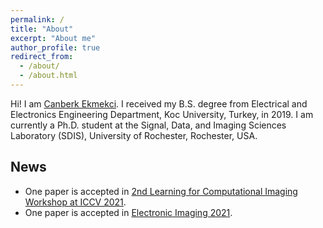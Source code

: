 ```yaml
---
permalink: /
title: "About"
excerpt: "About me"
author_profile: true
redirect_from: 
  - /about/
  - /about.html
---
```


Hi! I am [Canberk Ekmekci](http://ipa-reader.xyz/?text=d%CA%92anb%C9%9B%C9%BEk%CA%B0%20ek%CC%9Fmek%CC%9Fd%CA%92i). I received my B.S. degree from Electrical and Electronics Engineering Department, Koc University, Turkey, in 2019. I am currently a Ph.D. student at the Signal, Data, and Imaging Sciences Laboratory (SDIS), University of Rochester, Rochester, USA.


News
---
* One paper is accepted in [2nd Learning for Computational Imaging Workshop at ICCV 2021](https://sites.google.com/view/lci-iccv2021). 
* One paper is accepted in [Electronic Imaging 2021](http://www.imaging.org/site/IST/IST/Conferences/EI/EI_2021/Conference/C_COIMG.aspx). 

